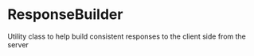 # ResponseBuilder

Utility class to help build consistent responses to the client side from the server
